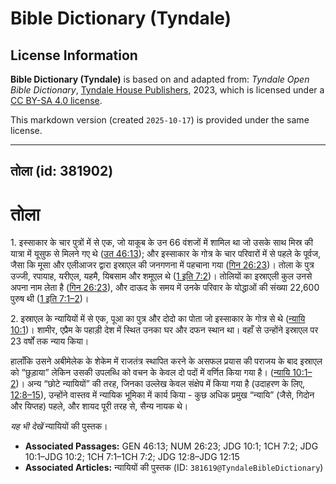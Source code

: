 # Bible Dictionary (Tyndale)

## License Information

**Bible Dictionary (Tyndale)** is based on and adapted from: _Tyndale Open Bible Dictionary_, [Tyndale House Publishers](https://tyndaleopenresources.com/), 2023, which is licensed under a [CC BY-SA 4.0 license](https://creativecommons.org/licenses/by-sa/4.0/legalcode.en).

This markdown version (created `2025-10-17`) is provided under the same license.



--------------------------------

## तोला (id: 381902)

तोला
====

1\. इस्साकार के चार पुत्रों में से एक, जो याकूब के उन 66 वंशजों में शामिल था जो उसके साथ मिस्र की यात्रा में यूसुफ से मिलने गए थे ([उत 46:13](https://ref.ly/Gen46:13)); और इस्साकार के गोत्र के चार परिवारों में से पहले के पूर्वज, जैसा कि मूसा और एलीआजर द्वारा इस्राएल की जनगणना में पहचाना गया ([गिन 26:23](https://ref.ly/Num26:23))। तोला के पुत्र उज्जी, रपायाह, यरीएल, यहमै, यिबसाम और शमूएल थे ([1 इति 7:2](https://ref.ly/1Chr7:2))। तोलियों का इस्राएली कुल उनसे अपना नाम लेता है ([गिन 26:23](https://ref.ly/Num26:23)), और दाऊद के समय में उनके परिवार के योद्धाओं की संख्या 22,600 पुरुष थी ([1 इति 7:1–2](https://ref.ly/1Chr7:1-1Chr7:2))।

2\. इस्राएल के न्यायियों में से एक, पूआ का पुत्र और दोदो का पोता जो इस्साकार के गोत्र से थे ([न्यायि 10:1](https://ref.ly/Judg10:1))। शामीर, एप्रैम के पहाड़ी देश में स्थित उनका घर और दफन स्थान था। वहाँ से उन्होंने इस्राएल पर 23 वर्षों तक न्याय किया।

हालाँकि उसने अबीमेलेक के शेकेम में राजतंत्र स्थापित करने के असफल प्रयास की पराजय के बाद इस्राएल को “छुड़ाया” लेकिन उसकी उपलब्धि को वचन के केवल दो पदों में वर्णित किया गया है। ([न्यायि 10:1–2](https://ref.ly/Judg10:1-Judg10:2))। अन्य “छोटे न्यायियों” की तरह, जिनका उल्लेख केवल संक्षेप में किया गया है (उदाहरण के लिए, [12:8–15](https://ref.ly/Judg12:8-Judg12:15)), उन्होंने वास्तव में न्यायिक भूमिका में कार्य किया \- कुछ अधिक प्रमुख “न्यायि” (जैसे, गिदोन और यिप्तह) पहले, और शायद पूरी तरह से, सैन्य नायक थे।

*यह भी देखें* न्यायियों की पुस्तक।

* **Associated Passages:** GEN 46:13; NUM 26:23; JDG 10:1; 1CH 7:2; JDG 10:1–JDG 10:2; 1CH 7:1–1CH 7:2; JDG 12:8–JDG 12:15
* **Associated Articles:** न्यायियों की पुस्तक  (ID: `381619@TyndaleBibleDictionary`)

